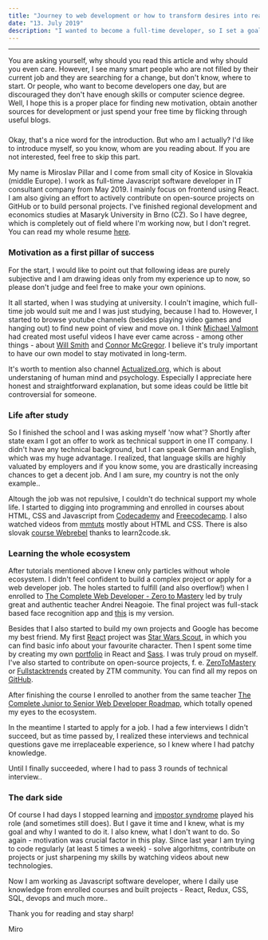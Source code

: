 ```yaml
---
title: "Journey to web development or how to transform desires into reality"
date: "13. July 2019"
description: "I wanted to become a full-time developer, so I set a goal to get a job within one year. In fact, I got it after 7 months - without computer science degree."
---
```


***

You are asking yourself, why should you read this article and why should you even care. However, I see many smart people who are not filled by their current job and they are searching for a change, but don't know, where to start. Or people, who want to become developers one day, but are discouraged they don't have enough skills or computer science degree. Well, I hope this is a proper place for finding new motivation, obtain another sources for development or just spend your free time by flicking through useful blogs.

###

Okay, that's a nice word for the introduction. But who am I actually? I'd like to introduce myself, so you know, whom are you reading about. If you are not interested, feel free to skip this part.

My name is Miroslav Pillar and I come from small city of Kosice in Slovakia (middle Europe). I work as full-time Javascript software developer in IT consultant company from May 2019. I mainly focus on frontend using React. I am also giving an effort to actively contribute on open-source projects on GitHub or to build personal projects. I've finished regional development and economics studies at Masaryk University in Brno (CZ). So I have degree, which is completely out of field where I'm working now, but I don't regret. You can read my whole resume [here](https://miroslavpillar.tk/resume).

### Motivation as a first pillar of success

For the start, I would like to point out that following ideas are purely subjective and I am drawing ideas only from my experience up to now, so please don't judge and feel free to make your own opinions.

It all started, when I was studying at university. I couln't imagine, which full-time job would suit me and I was just studying, because I had to. However, I started to browse youtube channels (besides playing video games and hanging out) to find new point of view and move on. I think [Michael Valmont](https://www.youtube.com/channel/UCD-cyDCJUs80NGUCYTCVPDA) had created most useful videos I have ever came across - among other things - about [Will Smith](https://www.youtube.com/watch?v=1CbMDE1ZzHA) and [Connor McGregor](https://www.youtube.com/watch?v=FrYv01Z1Hek). I believe it's truly important to have our own model to stay motivated in long-term. 

It's worth to mention also channel [Actualized.org](https://www.youtube.com/channel/UCgeicB5AuF3MyyUto0-M5Lw), which is about understaning of human mind and psychology. Especially I appreciate here honest and straightforward explanation, but some ideas could be little bit controversial for someone.

### Life after study

So I finished the school and I was asking myself 'now what'? Shortly after state exam I got an offer to work as technical support in one IT company. I didn't have any technical background, but I can speak German and English, which was my huge advantage. I realized, that language skills are highly valuated by employers and if you know some, you are drastically increasing chances to get a decent job. And I am sure, my country is not the only example..

Altough the job was not repulsive, I couldn't do technical support my whole life. I started to digging into programming and enrolled in courses about HTML, CSS and Javascript from [Codecademy](https://www.codecademy.com/) and [Freecodecamp](https://www.freecodecamp.org/). I also watched videos from [mmtuts](https://www.youtube.com/channel/UCzyuZJ8zZ-Lhfnz41DG5qLw) mostly about HTML and CSS. There is also slovak [course Webrebel](https://www.learn2code.sk/kurzy/webrebel-1-html-css-javascript) thanks to learn2code.sk.

### Learning the whole ecosystem

After tutorials mentioned above I knew only particles without whole ecosystem. I didn't feel confident to build a complex project or apply for a web developer job. The holes started to fulfill (and also overflow!) when I enrolled to [The Complete Web Developer - Zero to Mastery](https://www.udemy.com/the-complete-web-developer-zero-to-mastery/) led by truly great and authentic teacher Andrei Neagoie. The final project was full-stack based face recognition app and [this](https://sharp-shockley-0c9ce8.netlify.com/) is my version. 

Besides that I also started to build my own projects and Google has become my best friend. My first [React](https://reactjs.org/) project was [Star Wars Scout](https://dromediansk.github.io/star-wars-scout/), in which you can find basic info about your favourite character. Then I spent some time by creating my own [portfolio](https://miroslavpillar.tk/) in React and [Sass](https://sass-lang.com/). I was truly proud on myself. I've also started to contribute on open-source projects, f. e. [ZeroToMastery](https://zerotomastery.io/) or [Fullstacktrends](https://www.fullstacktrends.com/) created by ZTM community. You can find all my repos on [GitHub](https://github.com/Dromediansk?tab=repositories).

After finishing the course I enrolled to another from the same teacher [The Complete Junior to Senior Web Developer Roadmap](https://www.udemy.com/course/the-complete-junior-to-senior-web-developer-roadmap/), which totally opened my eyes to the ecosystem. 

In the meantime I started to apply for a job. I had a few interviews I didn't succeed, but as time passed by, I realized these interviews and technical questions gave me irreplaceable experience, so I knew where I had patchy knowledge. 

Until I finally succeeded, where I had to pass 3 rounds of technical interview..

### The dark side

Of course I had days I stopped learning and [impostor syndrome](https://en.wikipedia.org/wiki/Impostor_syndrome) played his role (and sometimes still does). But I gave it time and I knew, what is my goal and why I wanted to do it. I also knew, what I don't want to do. So again - motivation was crucial factor in this play. Since last year I am trying to code regularly (at least 5 times a week) - solve algorhitms, contribute on projects or just sharpening my skills by watching videos about new technologies.

Now I am working as Javascript software developer, where I daily use knowledge from enrolled courses and built projects - React, Redux, CSS, SQL, devops and much more..

Thank you for reading and stay sharp!

Miro













